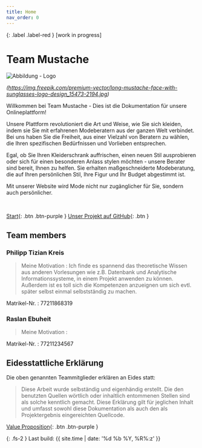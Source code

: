 ```yaml
---
title: Home
nav_order: 0
---
```


{: .label .label-red }
[work in progress]

# Team Mustache
![Abbildung - Logo ](../assets/images/mustache_logo.jpg) 

*(https://img.freepik.com/premium-vector/long-mustache-face-with-sunglasses-logo-design_15473-2194.jpg)*

Willkommen bei Team Mustache - Dies ist die Dokumentation für unsere Onlineplattform!

Unsere Plattform revolutioniert die Art und Weise, wie Sie sich kleiden, indem sie Sie mit erfahrenen Modeberatern aus der ganzen Welt verbindet. Bei uns haben Sie die Freiheit, aus einer Vielzahl von Beratern zu wählen, die Ihren spezifischen Bedürfnissen und Vorlieben entsprechen.

Egal, ob Sie Ihren Kleiderschrank auffrischen, einen neuen Stil ausprobieren oder sich für einen besonderen Anlass stylen möchten - unsere Berater sind bereit, Ihnen zu helfen. Sie erhalten maßgeschneiderte Modeberatung, die auf Ihren persönlichen Stil, Ihre Figur und Ihr Budget abgestimmt ist.

Mit unserer Website wird Mode nicht nur zugänglicher für Sie, sondern auch persönlicher.

&nbsp;
&nbsp;

[Start](https://pillek.github.io/value-proposition.html){: .btn .btn-purple }
[Unser Projekt auf GitHub](https://github.com/pillek/pillek.github.io){: .btn }

## Team members

### Philipp Tizian Kreis

>Meine Motivation : Ich finde es spannend das theoretische Wissen aus anderen Vorlesungen wie z.B. Datenbank und Analytische Informationssysteme, in einem Projekt anwenden zu können.
Außerdem ist es toll sich die Kompetenzen anzueignen um sich evtl. später selbst einmal selbstständig zu machen.

Matrikel-Nr.
: 77211868319

### Raslan Ebuheit

>Meine Motivation : 

Matrikel-Nr.
: 77211234567

## Eidesstattliche Erklärung

Die oben genannten Teammitglieder erklären an Eides statt:

> Diese Arbeit wurde selbständig und eigenhändig erstellt. Die den benutzten Quellen wörtlich oder inhaltlich entommenen Stellen sind als solche kenntlich gemacht. Diese Erklärung gilt für jeglichen Inhalt und umfasst sowohl diese Dokumentation als auch den als Projektergebnis eingereichten Quellcode.


[Value Proposition](https://pillek.github.io/value-proposition.html){: .btn .btn-purple }

{: .fs-2 }
Last build: {{ site.time | date: '%d %b %Y, %R%:z' }}